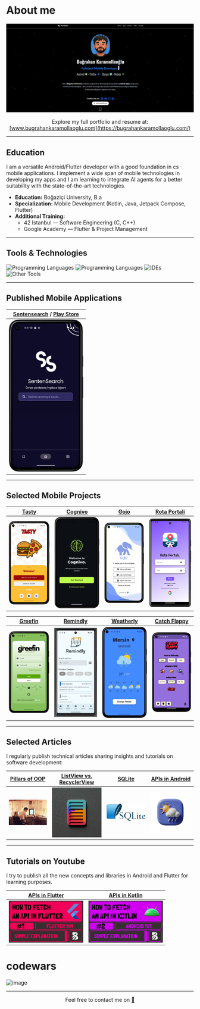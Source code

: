 # About me

[![Portfolio Preview](./readme_files/portfolio.png)](https://bugrahankaramollaoglu.com)

<div align="center">

Explore my full portfolio and resume at:  
[www.bugrahankaramollaoglu.com](https://bugrahankaramollaoglu.com/)

</div>

---

## Education
I am a versatile Android/Flutter developer with a good foundation in cs · mobile applications. I implement a wide span of mobile technologies in developing my apps and I am learning to integrate AI agents for a better suitability with the state-of-the-art technologies.

- **Education:** Boğaziçi University, B.a
- **Specialization:** Mobile Development (Kotlin, Java, Jetpack Compose, Flutter)  
- **Additional Training:**  
  - 42 Istanbul — Software Engineering (C, C++)  
  - Google Academy — Flutter & Project Management

---


## Tools & Technologies

<img src="https://skillicons.dev/icons?i=kotlin,dart,java,c,cpp,python" alt="Programming Languages" />  

<img src="https://skillicons.dev/icons?i=flutter,django,nodejs,postman,arch" alt="Programming Languages" />  

<img src="https://skillicons.dev/icons?i=vscode,androidstudio,idea" alt="IDEs" />  

<img src="https://skillicons.dev/icons?i=git,firebase,figma,postgresql,mongodb,sqlite" alt="Other Tools" />  

---

## Published Mobile Applications

| [Sentensearch](https://github.com/bugrahankaramollaoglu/sentensearch) / [Play Store](https://play.google.com/store/apps/details?id=com.bugrahankaramollaoglu.sentensearch) |
|:----------------------------------------:|
| <img src="https://github.com/bugrahankaramollaoglu/bugrahankaramollaoglu/blob/main/readme_files/sentensearch.png" width="200" alt="Sentensearch app screenshot"/> |


---

## Selected Mobile Projects

| [Tasty](https://github.com/bugrahankaramollaoglu/tasty) | [Cognivo](https://github.com/bugrahankaramollaoglu/cognivo) | [Gojo](https://github.com/bugrahankaramollaoglu/gojo) | [Rota Portali](https://github.com/bugrahankaramollaoglu/rota_portali) |
|:-------------------------:|:------------------------------:|:-----------------------:|:-------------------:|
| <img src="https://github.com/bugrahankaramollaoglu/bugrahankaramollaoglu/blob/main/readme_files/tasty.png" width="200" alt="Tasty app screenshot"/> | <img src="https://github.com/bugrahankaramollaoglu/bugrahankaramollaoglu/blob/main/readme_files/cognivoo.png" width="200" alt="Cognivo app screenshot"/> | <img src="https://github.com/bugrahankaramollaoglu/bugrahankaramollaoglu/blob/main/readme_files/gojo.png" width="200" alt="Gojo app screenshot"/> | <img src="https://github.com/bugrahankaramollaoglu/bugrahankaramollaoglu/blob/main/readme_files/rota_portali.png" width="200" alt="Rota Portali app screenshot"/> |

| [Greefin](https://github.com/bugrahankaramollaoglu/greefin) | [Remindly](https://github.com/bugrahankaramollaoglu/remindly) | [Weatherly](https://github.com/bugrahankaramollaoglu/weatherly) | [Catch Flappy](https://github.com/bugrahankaramollaoglu/catch-flappy) |
|:-------------------------:|:------------------------------:|:-----------------:|:-----------------:|
| <img src="https://github.com/bugrahankaramollaoglu/bugrahankaramollaoglu/blob/main/readme_files/greefin.png" width="200" alt="Greefin app screenshot"/> | <img src="https://github.com/bugrahankaramollaoglu/bugrahankaramollaoglu/blob/main/readme_files/remindly.png" width="200" alt="Remindly app screenshot"/> | <img src="https://github.com/bugrahankaramollaoglu/bugrahankaramollaoglu/blob/main/readme_files/weatherly.png" width="200" alt="Weatherly app screenshot"/> | <img src="https://github.com/bugrahankaramollaoglu/bugrahankaramollaoglu/blob/main/readme_files/catch_flappy.png" width="200" alt="Catch Flappy app screenshot"/> |

---

## Selected Articles

I regularly publish technical articles sharing insights and tutorials on software development:

| [Pillars of OOP](https://medium.com/@bugrakaramollaoglu/pillars-of-oop-ed42fb6d29e8) | [ListView vs. RecyclerView](https://medium.com/@bugrakaramollaoglu/listview-and-recyclerview-android-78e4d38b23c6) | [SQLite](https://medium.com/@bugrakaramollaoglu/sqlite-nedir-nas%C4%B1l-kullan%C4%B1l%C4%B1r-c0a766e0519e) | [APIs in Android](https://medium.com/@bugrakaramollaoglu/%C3%BCcretsiz-api-kaynaklar%C4%B1-nas%C4%B1l-kullan%C4%B1l%C4%B1r-hava-durumu-68036a06d3e2) |
|:-------------------------:|:------------------------------:|:-------------------------:|:------------------------------:|
| <img src="https://github.com/bugrahankaramollaoglu/bugrahankaramollaoglu/blob/main/readme_files/oop.png" width="200" alt="Pillars of OOP"/> | <img src="https://github.com/bugrahankaramollaoglu/bugrahankaramollaoglu/blob/main/readme_files/recyclerview.png" width="200" alt="ListView vs RecyclerView"/> | <img src="https://github.com/bugrahankaramollaoglu/bugrahankaramollaoglu/blob/main/readme_files/sqlite.png" width="200" alt="SQLite Tutorial"/> | <img src="https://github.com/bugrahankaramollaoglu/bugrahankaramollaoglu/blob/main/readme_files/apis.png" width="200" alt="APIs in Android"/> |

---

## Tutorials on Youtube

I try to publish all the new concepts and libraries in Android and Flutter for learning purposes.

| [APIs in Flutter](https://www.youtube.com/watch?v=h3pRX_czDzY&t=1023s&ab_channel=bu%C4%9Frahankaramollao%C4%9Flu) | [APIs in Kotlin](https://www.youtube.com/watch?v=h3pRX_czDzY&t=1023s&ab_channel=bu%C4%9Frahankaramollao%C4%9Flu)
|:-------------------------:|:------------------------------:
| <img src="https://github.com/bugrahankaramollaoglu/bugrahankaramollaoglu/blob/main/readme_files/cover_1.png" width="200" alt="Video_1 Cover"/> | <img src="https://github.com/bugrahankaramollaoglu/bugrahankaramollaoglu/blob/main/readme_files/cover_2.png" width="200" alt="Video_2 Cover"/> 

# codewars
![image](https://www.codewars.com/users/bugrahankaramollaoglu/badges/large)

---

<div align="center">
  Feel free to contact me on  
  <a href="mailto:bugrahankaramollaoglu@gmail.com" title="Send Email">📧</a>
</div>
